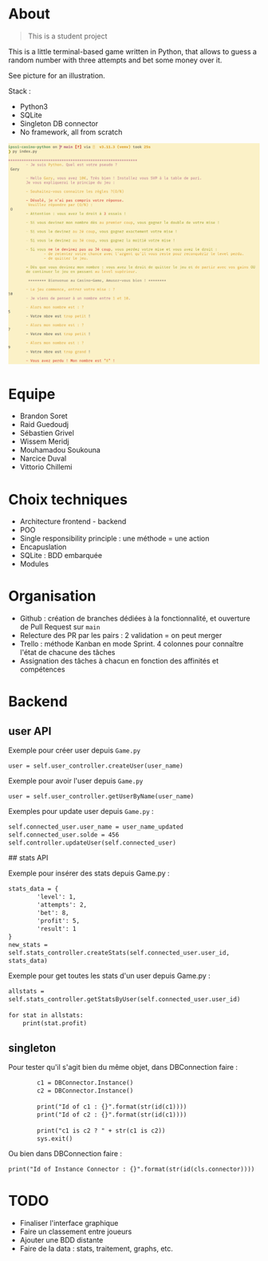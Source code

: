 # About

> This is a student project

This is a little terminal-based game written in Python, that allows to guess a random number with three attempts and bet some money over it.

See picture for an illustration.

Stack :

- Python3
- SQLite
- Singleton DB connector
- No framework, all from scratch

![](./images/game.png)

# Equipe

- Brandon Soret
- Raid Guedoudj
- Sébastien Grivel
- Wissem Meridj
- Mouhamadou Soukouna
- Narcice Duval
- Vittorio Chillemi

# Choix techniques

- Architecture frontend - backend
- POO
- Single responsibility principle : une méthode = une action
- Encapuslation
- SQLite : BDD embarquée
- Modules

# Organisation

- Github : création de branches dédiées à la fonctionnalité, et ouverture de Pull Request sur `main`
- Relecture des PR par les pairs : 2 validation = on peut merger
- Trello : méthode Kanban en mode Sprint. 4 colonnes pour connaître l'état de chacune des tâches
- Assignation des  tâches à chacun en fonction des affinités et compétences

# Backend

## user API

Exemple pour créer user depuis `Game.py`

```
user = self.user_controller.createUser(user_name)
```

Exemple pour avoir l'user depuis `Game.py`

```
user = self.user_controller.getUserByName(user_name)
```

Exemples pour update user depuis `Game.py` :

```
self.connected_user.user_name = user_name_updated
self.connected_user.solde = 456
self.controller.updateUser(self.connected_user)
```


## stats API


Exemple pour insérer des stats  depuis Game.py :

```
stats_data = {
        'level': 1,
        'attempts': 2,
        'bet': 8,
        'profit': 5,
        'result': 1
}
new_stats = self.stats_controller.createStats(self.connected_user.user_id, stats_data)
```

Exemple pour get toutes les stats d'un user depuis Game.py :

```
allstats = self.stats_controller.getStatsByUser(self.connected_user.user_id)

for stat in allstats:
    print(stat.profit)
```

## singleton

Pour tester qu'il s'agit bien du même objet, dans DBConnection faire :

```
        c1 = DBConnector.Instance()
        c2 = DBConnector.Instance()

        print("Id of c1 : {}".format(str(id(c1))))
        print("Id of c2 : {}".format(str(id(c1))))

        print("c1 is c2 ? " + str(c1 is c2))
        sys.exit()

```

Ou bien dans DBConnection faire :

```
print("Id of Instance Connector : {}".format(str(id(cls.connector))))
```

# TODO

- Finaliser l'interface graphique
- Faire un classement entre joueurs
- Ajouter une BDD distante
- Faire de la data : stats, traitement, graphs, etc.

